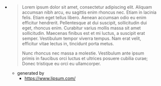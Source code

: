 - > Lorem ipsum dolor sit amet, consectetur adipiscing elit. Aliquam accumsan nibh arcu,
  > eu sagittis enim rhoncus nec. Etiam in lacinia felis. Etiam eget tellus libero.
  > Aenean accumsan odio eu enim efficitur hendrerit. Pellentesque at dui suscipit,
  > sollicitudin dui eget, rhoncus enim. Curabitur varius mollis massa sit amet
  > sollicitudin. Maecenas finibus est et mi luctus, a suscipit erat semper. Vestibulum
  > tempor viverra tempus. Nam erat velit, efficitur vitae lectus in, tincidunt porta
  > metus.
  >
  > Nunc rhoncus nec massa a molestie. Vestibulum ante ipsum primis in faucibus orci
  > luctus et ultrices posuere cubilia curae; Donec tristique eu orci eu ullamcorper.
    - generated by
      - <https://www.lipsum.com/>
